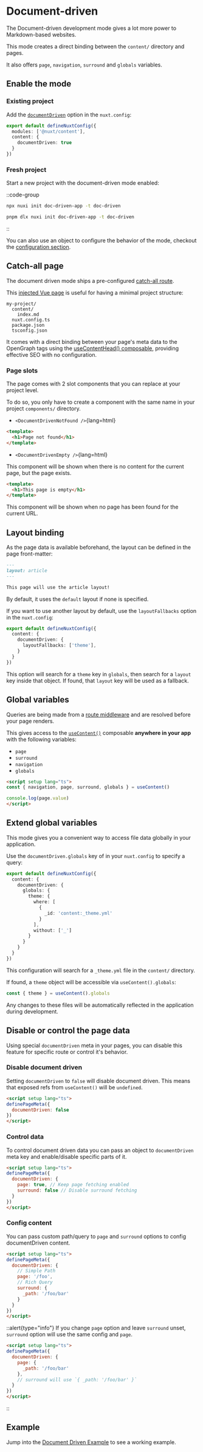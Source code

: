 # Document-driven

The Document-driven development mode gives a lot more power to Markdown-based websites.

This mode creates a direct binding between the `content/` directory and pages.

It also offers `page`, `navigation`, `surround` and `globals` variables.

## Enable the mode

### Existing project

Add the [`documentDriven`](/api/configuration#documentdriven) option in the `nuxt.config`:

```ts
export default defineNuxtConfig({
  modules: ['@nuxt/content'],
  content: {
    documentDriven: true
  }
})
```

### Fresh project

Start a new project with the document-driven mode enabled:

::code-group
  ```bash [npx]
  npx nuxi init doc-driven-app -t doc-driven
  ```

  ```bash [pnpm]
  pnpm dlx nuxi init doc-driven-app -t doc-driven
  ```
::

You can also use an object to configure the behavior of the mode, checkout the [configuration section](/api/configuration#documentdriven).

## Catch-all page

The document driven mode ships a pre-configured [catch-all route](https://v3.nuxtjs.org/guide/directory-structure/pages#catch-all-route).

This [injected Vue page](https://github.com/nuxt/content/blob/main/src/runtime/pages/document-driven.vue) is useful for having a minimal project structure:

```
my-project/
  content/
    index.md
  nuxt.config.ts
  package.json
  tsconfig.json
```

It comes with a direct binding between your page's meta data to the OpenGraph tags using the [useContentHead() composable](/api/composables/use-content-head), providing effective SEO with no configuration.

### Page slots

The page comes with 2 slot components that you can replace at your project level.

To do so, you only have to create a component with the same name in your project `components/` directory.

- `<DocumentDrivenNotFound />`{lang=html}

```html [components/DocumentDrivenNotFound.vue]
<template>
  <h1>Page not found</h1>
</template>
```

- `<DocumentDrivenEmpty />`{lang=html}

This component will be shown when there is no content for the current page, but the page exists.

```html [components/DocumentDrivenEmpty.vue]
<template>
  <h1>This page is empty</h1>
</template>
```

This component will be shown when no page has been found for the current URL.

## Layout binding

As the page data is available beforehand, the layout can be defined in the page front-matter:

```md [content/blog/hello-world.md]
---
layout: article
---

This page will use the article layout!
```

By default, it uses the `default` layout if none is specified.

If you want to use another layout by default, use the `layoutFallbacks` option in the `nuxt.config`:

```ts [nuxt.config.ts]
export default defineNuxtConfig({
  content: {
    documentDriven: {
      layoutFallbacks: ['theme'],
    }
  }
})
```

This option will search for a `theme` key in `globals`, then search for a `layout` key inside that object. If found, that `layout` key will be used as a fallback.

## Global variables

Queries are being made from a [route middleware](https://v3.nuxtjs.org/guide/directory-structure/middleware#middleware-directory) and are resolved before your page renders.

This gives access to the [`useContent()`](/api/composables/use-document-driven) composable **anywhere in your app** with the following variables:

- `page`
- `surround`
- `navigation`
- `globals`

```html
<script setup lang="ts">
const { navigation, page, surround, globals } = useContent()

console.log(page.value)
</script>
```

## Extend global variables

This mode gives you a convenient way to access file data globally in your application.

Use the `documentDriven.globals` key of in your `nuxt.config` to specify a query:

```ts [nuxt.config.ts]
export default defineNuxtConfig({
  content: {
    documentDriven: {
      globals: {
        theme: {
          where: [
            {
              _id: 'content:_theme.yml'
            }
          ],
          without: ['_']
        }
      }
    }
  }
})
```

This configuration will search for a `_theme.yml` file in the `content/` directory.

If found, a `theme` object will be accessible via `useContent().globals`:

```ts
const { theme } = useContent().globals
```

Any changes to these files will be automatically reflected in the application during development.

## Disable or control the page data

Using special `documentDriven` meta in your pages, you can disable this feature for specific route or control it's behavior.

### Disable document driven

Setting `documentDriven` to `false` will disable document driven. This means that exposed refs from `useContent()` will be `undefined`.

```html
<script setup lang="ts">
definePageMeta({
  documentDriven: false
})
</script>
```

### Control data

To control document driven data you can pass an object to `documentDriven` meta key and enable/disable specific parts of it.

```html
<script setup lang="ts">
definePageMeta({
  documentDriven: {
    page: true, // Keep page fetching enabled
    surround: false // Disable surround fetching
  }
})
</script>
```

### Config content

You can pass custom path/query to `page` and `surround` options to config documentDriven content.

```html
<script setup lang="ts">
definePageMeta({
  documentDriven: {
    // Simple Path
    page: '/foo',
    // Rich Query
    surround: {
      _path: '/foo/bar'
    }
  }
})
</script>
```

::alert{type="info"}
If you change `page` option and leave `surround` unset, `surround` option will use the same config and `page`.

```html
<script setup lang="ts">
definePageMeta({
  documentDriven: {
    page: {
      _path: '/foo/bar'
    },
    // surround will use `{ _path: '/foo/bar' }`
  }
})
</script>
```
::

## Example

Jump into the [Document Driven Example](/examples/essentials/document-driven) to see a working example.
